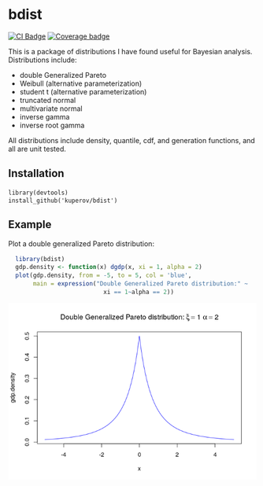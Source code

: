
bdist
=====

[![CI Badge](https://travis-ci.org/kuperov/bdist.svg?branch=master)](https://travis-ci.org/kuperov/bdist) [![Coverage badge](https://img.shields.io/codecov/c/github/kuperov/bdist/master.png)](https://codecov.io/github/kuperov/bdist?branch=master)

This is a package of distributions I have found useful for Bayesian analysis. Distributions include:

-   double Generalized Pareto
-   Weibull (alternative parameterization)
-   student t (alternative parameterization)
-   truncated normal
-   multivariate normal
-   inverse gamma
-   inverse root gamma

All distributions include density, quantile, cdf, and generation functions, and all are unit tested.

Installation
------------

    library(devtools)
    install_github('kuperov/bdist')

Example
-------

Plot a double generalized Pareto distribution:

``` r
  library(bdist)
  gdp.density <- function(x) dgdp(x, xi = 1, alpha = 2)
  plot(gdp.density, from = -5, to = 5, col = 'blue',
       main = expression("Double Generalized Pareto distribution:" ~
                           xi == 1~alpha == 2))
```

![](README_files/figure-markdown_github/unnamed-chunk-1-1.png)
